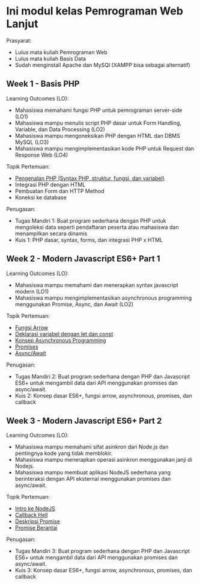 # Ini modul kelas Pemrograman Web Lanjut

Prasyarat:
- Lulus mata kuliah Pemrograman Web
- Lulus mata kuliah Basis Data
- Sudah menginstall Apache dan MySQl (XAMPP bisa sebagai alternatif)

## Week 1 - Basis PHP
Learning Outcomes (LO):
- Mahasiswa memahami fungsi PHP untuk pemrograman server-side (LO1)
- Mahasiswa mampu menulis script PHP dasar untuk Form Handling, Variable, dan Data Processing (LO2)
- Mahasiswa mampu mengoneksikan PHP dengan HTML dan DBMS MySQL (LO3)
- Mahasiswa mampu mengimplementasikan kode PHP untuk Request dan Response Web (LO4)

Topik Pertemuan:
- [Pengenalan PHP (Syntax PHP, struktur, fungsi, dan variabel)](week1/README.md)
- Integrasi PHP dengan HTML
- Pembuatan Form dan HTTP Method
- Koneksi ke database

Penugasan:
- Tugas Mandiri 1: Buat program sederhana dengan PHP untuk mengoleksi data seperti pendaftaran peserta atau mahasiswa dan menampilkan secara dinamis
- Kuis 1: PHP dasar, syntax, forms, dan integrasi PHP x HTML

## Week 2 - Modern Javascript ES6+ Part 1
Learning Outcomes (LO):
- Mahasiswa mampu memahami dan menerapkan syntax javascript modern (LO1)
- Mahasiswa mampu mengimplementasikan asynchronous programming menggunakan Promise, Async, dan Await (LO2)

Topik Pertemuan:
- [Fungsi Arrow](week2/examples/js/arrow_func.js)
- [Deklarasi variabel dengan let dan const](week2/examples/js/variabel.js)
- [Konsep Asynchronous Programming](week2/README.md)
- [Promises](week2/Promises.md)
- [Async/Await](week2/AsyncAwait.md)

Penugasan:
- Tugas Mandiri 2: Buat program sederhana dengan PHP dan Javascript ES6+ untuk mengambil data dari API menggunakan promises dan async/await.
- Kuis 2: Konsep dasar ES6+, fungsi arrow, asynchronous, promises, dan callback

## Week 3 - Modern Javascript ES6+ Part 2
Learning Outcomes (LO):
- Mahasiswa mampu memahami sifat asinkron dari Node.js dan pentingnya kode yang tidak memblokir.
- Mahasiswa mampu menerapkan operasi asinkron menggunakan janji di Nodejs.
- Mahasiswa mampu membuat aplikasi NodeJS sederhana yang berinteraksi dengan API eksternal menggunakan promises dan async/await.

Topik Pertemuan:
- [Intro ke NodeJS](week3/intro.md)
- [Callback Hell](week2/AsyncAwait.md)
- [Deskripsi Promise](week3/README.md)
- [Promise Berantai](week2/examples/js/promises_chain.js)


Penugasan:
- Tugas Mandiri 3: Buat program sederhana dengan PHP dan Javascript ES6+ untuk mengambil data dari API menggunakan promises dan async/await.
- Kuis 3: Konsep dasar ES6+, fungsi arrow, asynchronous, promises, dan callback
